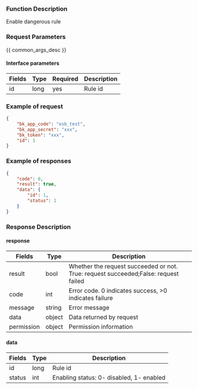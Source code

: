 ### Function Description

Enable dangerous rule

### Request Parameters

{{ common_args_desc }}

#### Interface parameters

| Fields | Type | Required | Description |
| ------ | ---- | -------- | ----------- |
| id     | long | yes      | Rule id     |


### Example of request

```json
{
    "bk_app_code": "esb_test",
    "bk_app_secret": "xxx",
    "bk_token": "xxx",
    "id": 1
}
```

### Example of responses

```json
{
    "code": 0,
    "result": true,
    "data": {
        "id": 1,
        "status": 1
    }
}
```

### Response Description

#### response

| Fields     | Type   | Description                                                  |
| ---------- | ------ | ------------------------------------------------------------ |
| result     | bool   | Whether the request succeeded or not. True: request succeeded;False: request failed |
| code       | int    | Error code. 0 indicates success, >0 indicates failure        |
| message    | string | Error message                                                |
| data       | object | Data returned by request                                     |
| permission | object | Permission information                                       |

#### data

| Fields | Type | Description                              |
| ------ | ---- | ---------------------------------------- |
| id     | long | Rule id                                  |
| status | int  | Enabling status: 0- disabled, 1- enabled |
